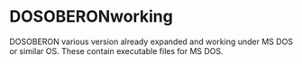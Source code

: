 # DOSOBERONworking
DOSOBERON various version already expanded and working under MS DOS or similar OS.
These contain executable files for MS DOS.

